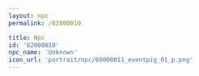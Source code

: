 ```yaml
---
layout: npc
permalink: /62000010

title: Npc
id: '62000010'
npc_name: 'Unknown'
icon_url: 'portrait/npc/60000011_eventpig_01_p.png'
---
```

